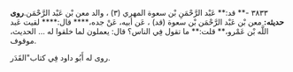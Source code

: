 ٣٨٣٣ -** قد:** عَبْد الرَّحْمَنِ بْن سعوة المهري (٣) ، والد معن بْن عَبْد الرَّحْمَن.**روى حديثه:** معن بْن عَبْد الرَّحْمَن بْن سعوة (قد) ، عَن أبيه، عَنْ جده،**** قال:**** لقيت عَبد اللَّه بْن عَمْرو،** قلت:** ما تقول فِي الناس؟ قال: يعملون لما خلقوا له ... الحديث، موقوف.

روى له أَبُو داود فِي كتاب"القَدَر.